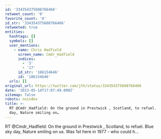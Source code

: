 ```yaml
---
id: '334354375608766466'
retweet_count: '0'
favorite_count: '0'
id_str: '334354375608766466'
retweeted: true
entities:
  hashtags: []
  symbols: []
  user_mentions:
    - name: Chris Hadfield
      screen_name: Cmdr_Hadfield
      indices:
        - '3'
        - '17'
      id_str: '186154646'
      id: '186154646'
  urls: []
original_url: https://twitter.com/jth/status/334354375608766466
date: '2013-05-14T17:07:49.000Z'
sitemap: false
robots: noindex
title: >-
  RT @Cmdr_Hadfield: On the ground in Prestwick , Scotland, to refuel. Blue sky
  day, Nature smiling on…
---
```


RT @Cmdr_Hadfield: On the ground in Prestwick , Scotland, to refuel. Blue sky day, Nature smiling on us. Was 1st here in 1977 - who could h…